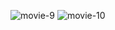 
![movie-9](https://user-images.githubusercontent.com/98634205/177035669-e61c9773-334f-4b07-8a69-6611f3d09a8c.jpg)
![movie-10](https://user-images.githubusercontent.com/98634205/177035685-081c74f2-57af-4a07-a3b1-02be1d08a197.jpg)
